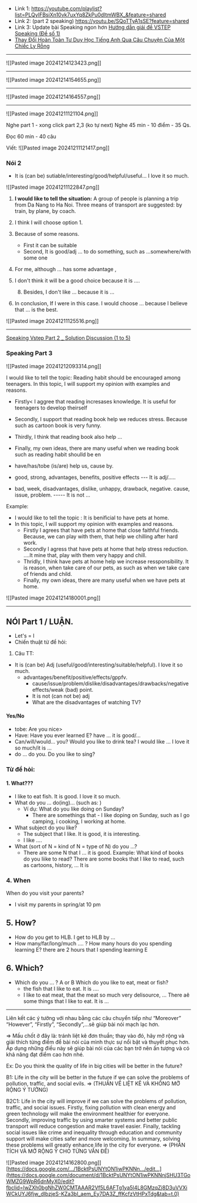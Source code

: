 - Link 1: https://youtube.com/playlist?list=PLQyIFBsiXn10vk7uxYq8ZkPu0dltmWBX_&feature=shared
- Link 2: (part 2 speaking) https://youtu.be/SQoTTyA1sSE?feature=shared
- Link 3: Update bài Speaking ngon hơn
[Hướng dẫn giải đề VSTEP Speaking (Đề số 1)](https://www.youtube.com/watch?v=3LvobG4vI0c)
- [Thay Đổi Hoàn Toàn Tư Duy Học Tiếng Anh Qua Câu Chuyện Của Một Chiếc Ly Rỗng](https://www.youtube.com/playlist?list=PLK5zomhlgk5pn3f1uRkU2tRI1YQ5Qb-Q5)


------------
![[Pasted image 20241214123423.png]]

---
![[Pasted image 20241214154655.png]]

---
![[Pasted image 20241214164557.png]]

---




![[Pasted image 20241211121104.png]]


Nghe part 1 - xong click part 2,3 (ko tự next)
Nghe 45 min - 10 điểm - 35 Qs. 

Đọc 60 min - 40 câu 

Viết: 
![[Pasted image 20241211121417.png]]


### Nói 2 
- It is (can be) sutiable/interesting/good/helpful/useful... I love it so much. 

![[Pasted image 20241211122847.png]]


1. **I would like to tell the situation:** A group of people is planning a trip from Da Nang to Ha Noi. Three means of transport are suggested: by train, by plane, by coach. 

2. I think I will choose option 1. 
3. Because of some reasons. 
	- First it can be suitable 
	- Second, It is good/adj ... to do something, such as ...somewhere/with some one 
6. For me, although ... has some advantage , 
7. I don't think it will be a good choice because it is ....

	8. Besides, I don't like ... because it is ...

9. In conclusion, If I were in this case. I would choose ... because I believe that ... is the best. 

![[Pasted image 20241211125516.png]]

--------
[Speaking Vstep Part 2 _ Solution Discussion (1 to 5)](https://www.youtube.com/playlist?list=PL3XSOaYozHNPhnI5GGRZWbJ6RVTCjd5jZ)


### Speaking Part 3 

![[Pasted image 20241212093314.png]]

I would like to tell the topic: Reading habit should be encouraged among teenagers. 
In this topic, I will support my opinion with examples and reasons. 
- Firstly< I aggree that reading incresases knowledge. It is useful for teenagers to develop theirself
- Secondly, I support that reading book help we reduces stress. Because such as cartoon book is very funny. 
- Thirdly, I think that reading book also help ...
- Finally, my own ideas, there are many useful when we reading book such as reading habit shoulld be en

- have/has/tobe (is/are) help us, cause by. 
-  good, strong, advantages, benefits, positive effects --- It is adj/.....
-  bad, week, disadvantages, dislike, unhappy, drawback, negative. cause, issue, problem. ----- It is not ... 

Example: 
- I would like to tell the topic : It is benificial to have pets at home. 
- In this topic, I will support my opinion with examples and reasons. 
	- Firstly I agrees that have pets at home that close faithful friends. Because, we can play with them, that help we chilling after hard work. 
	- Secondly I agress that have pets at home that help stress reduction. ....It mine that, play with them very happy and chill. 
	- Thridly, I think have pets at home help we increase ressponsibility. It is reason, when take care of our pets, as such as when we take care of friends and child. 
	- Finally, my own ideas, there are many useful when we have pets at home. 


![[Pasted image 20241214180001.png]]

---
## NÓI Part 1 / LUẬN.  

- Let's = I
- Chiến thuật từ để hỏi: 

1. Câu TT: 
- It is (can be) Adj (useful/good/interesting/suitable/helpful). I love it so much. 
	- advantages/benefit/positive/effects/gppfv. 
      -  cause/issue/problem/dislike/disadvantages/drawbacks/negative effects/weak (bad) point. 
      - It is not (can not be) adj 
      - What are the disadvantages of watching TV?

#### Yes/No 
- tobe: Are you nice> 
- Have: Have you ever learned E? have ... it is good/...
- Can/will/would... you? Would you like to drink tea? I would like ... I love it so much/it is ... 
- do ... do you. Do you like to sing? 
### Từ để hỏi: 

#### 1. What??? 
- I like to eat fish. It is good. I love it so much. 
- What do you ... do(ing)... (such as: )
	- Ví dụ: What do you like doing on Sunday? 
		- There are somethings that - I like doping on Sunday, such as I go camping, i  cooking, I working at home. 
- What subject do you like? 
	- The subject that I like. It is good, it is interesting. 
	- I like .... 
- What (sort of N = kind of N = type of N) do you ...?
	- There are some N that I ... it is good. 
Example: What kind of books do you liike to read? 
	There are some books that I like to read, such as cartoons, history, ... It is 

 ### 4. When 
 When do you visit your parents? 
- I visit my parents in spring/at 10 pm 
## 5. How? 
- How do you get to HLB. I get to HLB by ...
- How many/far/long/much .... ? 
How many hours do you spending learning E? 
there are 2 hours that I spending learning E

## 6. Which? 
- Which do you ... ? A or B 
Which do you like to eat, meat or fish? 
	- the fish that I like to eat. It is .... 
	- I like to eat meat, that the meat so much very delisource, ... There aê some things that I like to eat. It is ... 





---
Liên kết các ý tưởng với nhau bằng các câu chuyển tiếp như “Moreover” “However”, “Firstly”, “Secondly”,...sẽ giúp bài nói mạch lạc hơn.

=> Mấu chốt ở đây là: tránh liệt kê đơn thuần; thay vào đó, hãy mở rộng và giải thích từng điểm để bài nói của mình thực sự nổi bật và thuyết phục hơn. Áp dụng những điều này sẽ giúp bài nói của các bạn trở nên ấn tượng và có khả năng đạt điểm cao hơn nhé.

Ex: Do you think the quality of life in big cities will be better in the future?

B1: Life in the city will be better in the future if we can solve the problems of pollution, traffic, and social evils. => (THUẦN VỀ LIỆT KÊ VÀ KHÔNG MỞ RỘNG Ý TƯỞNG)

B2C1: Life in the city will improve if we can solve the problems of pollution, traffic, and social issues. Firstly, fixing pollution with clean energy and green technology will make the environment healthier for everyone. Secondly, improving traffic by using smarter systems and better public transport will reduce congestion and make travel easier. Finally, tackling social issues like crime and inequality through education and community support will make cities safer and more welcoming. In summary, solving these problems will greatly enhance life in the city for everyone. => (PHÂN TÍCH VÀ MỞ RỘNG Ý CHO TỪNG VẤN ĐỀ)

![[Pasted image 20241214162800.png]]
[https://docs.google.com/.../1BcktPsUNYtON1iwPKNNn.../edit...](https://docs.google.com/document/d/1BcktPsUNYtON1iwPKNNnjSHU3TGoWMZG9WpR6dnMyX0/edit?fbclid=IwZXh0bgNhZW0CMTAAAR2Vf5L6AFTg1ya5l4L8GMzqZj8D3uVVXiWCkUYJ6fjw_dIbzjeS-KZa3bI_aem_Ey7DA3Z_ffKcfzVtHPxTdg&tab=t.0)

